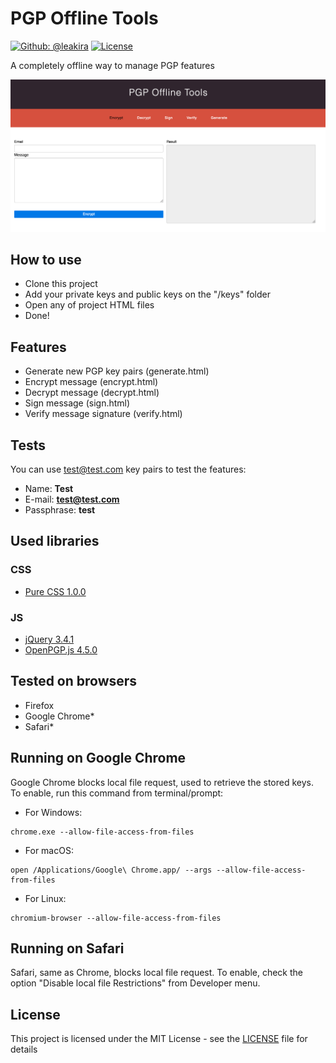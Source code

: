 # PGP Offline Tools

[![Github: @leakira](https://img.shields.io/badge/contact-@leakira-blue.svg?style=flat)](https://github.com/leakira)
[![License](http://img.shields.io/badge/license-MIT-green.svg?style=flat)](LICENSE)

A completely offline way to manage PGP features

![](screenshot.png)

## How to use
- Clone this project
- Add your private keys and public keys on the "/keys" folder
- Open any of project HTML files
- Done!

## Features
- Generate new PGP key pairs (generate.html)
- Encrypt message (encrypt.html)
- Decrypt message (decrypt.html)
- Sign message (sign.html)
- Verify message signature (verify.html)

## Tests
You can use test@test.com key pairs to test the features:
- Name: **Test**
- E-mail: **test@test.com**
- Passphrase: **test**

## Used libraries
### CSS
- [Pure CSS 1.0.0](https://purecss.io/)

### JS
- [jQuery 3.4.1](https://jquery.com/)
- [OpenPGP.js 4.5.0](https://openpgpjs.org/)

## Tested on browsers
- Firefox
- Google Chrome*
- Safari*

## Running on Google Chrome
Google Chrome blocks local file request, used to retrieve the stored keys. To enable, run this command from terminal/prompt:
- For Windows:
```
chrome.exe --allow-file-access-from-files
```

- For macOS:
```
open /Applications/Google\ Chrome.app/ --args --allow-file-access-from-files
```

- For Linux:
```
chromium-browser --allow-file-access-from-files
```

## Running on Safari
Safari, same as Chrome, blocks local file request. To enable, check the option "Disable local file Restrictions" from Developer menu.

## License
This project is licensed under the MIT License - see the [LICENSE](LICENSE) file for details
